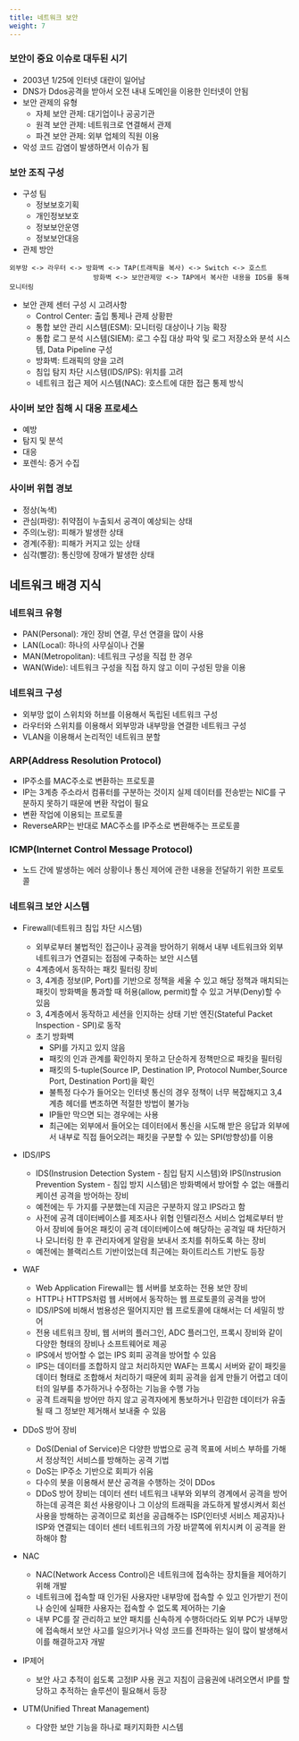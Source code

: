 ```yaml
---
title: 네트워크 보안
weight: 7
---
```

### 보안이 중요 이슈로 대두된 시기
- 2003년 1/25에 인터넷 대란이 일어남
- DNS가 Ddos공격을 받아서 오전 내내 도메인을 이용한 인터넷이 안됨
- 보안 관제의 유형
  - 자체 보안 관제: 대기업이나 공공기관
  - 원격 보안 관제: 네트워크로 연결해서 관제
  - 파견 보안 관제: 외부 업체의 직원 이용
- 악성 코드 감염이 발생하면서 이슈가 됨

### 보안 조직 구성
- 구성 팀
  - 정보보호기획
  - 개인정보보호
  - 정보보안운영
  - 정보보안대응
- 관제 방안
```
외부망 <-> 라우터 <-> 방화벽 <-> TAP(트래픽을 복사) <-> Switch <-> 호스트
                     방화벽 <-> 보안관제망 <-> TAP에서 복사한 내용을 IDS를 통해 모니터링
```
- 보안 관제 센터 구성 시 고려사항
  - Control Center: 출입 통제나 관제 상황판
  - 통합 보안 관리 시스템(ESM): 모니터링 대상이나 기능 확장
  - 통합 로그 분석 시스템(SIEM): 로그 수집 대상 파악 및 로그 저장소와 분석 시스템, Data Pipeline 구성
  - 방화벽: 트래픽의 양을 고려
  - 침입 탐지 차단 시스템(IDS/IPS): 위치를 고려
  - 네트워크 접근 제어 시스템(NAC): 호스트에 대한 접근 통제 방식

### 사이버 보안 침해 시 대응 프로세스
- 예방
- 탐지 및 분석
- 대응
- 포렌식: 증거 수집

### 사이버 위협 경보
- 정상(녹색)
- 관심(파랑): 취약점이 누출되서 공격이 예상되는 상태
- 주의(노랑): 피해가 발생한 상태
- 경계(주황): 피해가 커지고 있는 상태
- 심각(빨강): 통신망에 장애가 발생한 상태

## 네트워크 배경 지식
### 네트워크 유형
- PAN(Personal): 개인 장비 연결, 무선 연결을 많이 사용
- LAN(Local): 하나의 사무실이나 건물
- MAN(Metropolitan): 네트워크 구성을 직접 한 경우
- WAN(Wide): 네트워크 구성을 직접 하지 않고 이미 구성된 망을 이용

### 네트워크 구성
- 외부망 없이 스위치와 허브를 이용해서 독립된 네트워크 구성
- 라우터와 스위치를 이용해서 외부망과 내부망을 연결한 네트워크 구성
- VLAN을 이용해서 논리적인 네트워크 분할

### ARP(Address Resolution Protocol)
- IP주소를 MAC주소로 변환하는 프로토콜
- IP는 3계층 주소라서 컴퓨터를 구분하는 것이지 실제 데이터를 전송받는 NIC를 구분하지 못하기 때문에 변환 작업이 필요
- 변환 작업에 이용되는 프로토콜
- ReverseARP는 반대로 MAC주소를 IP주소로 변환해주는 프로토콜

### ICMP(Internet Control Message Protocol)
- 노드 간에 발생하는 에러 상황이나 통신 제어에 관한 내용을 전달하기 위한 프로토콜

### 네트워크 보안 시스템
- Firewall(네트워크 침입 차단 시스템)
  - 외부로부터 불법적인 접근이나 공격을 방어하기 위해서 내부 네트워크와 외부 네트워크가 연결되는 접점에 구축하는 보안 시스템
  - 4계층에서 동작하는 패킷 필터링 장비
  - 3, 4계층 정보(IP, Port)를 기반으로 정책을 세울 수 있고 해당 정책과 매치되는 패킷이 방화벽을 통과할 때 허용(allow, permit)할 수 있고 거부(Deny)할 수 있음
  - 3, 4계층에서 동작하고 세션을 인지하는 상태 기반 엔진(Stateful Packet Inspection - SPI)로 동작
  - 초기 방화벽
    - SPI를 가지고 있지 않음
    - 패킷의 인과 관계를 확인하지 못하고 단순하게 정책만으로 패킷을 필터링
    - 패킷의 5-tuple(Source IP, Destination IP, Protocol Number,Source Port, Destination Port)을 확인
    - 불특정 다수가 들어오는 인터넷 통신의 경우 정책이 너무 복잡해지고 3,4 계층 헤더를 변조하면 적절한 방법이 불가능
    - IP들만 막으면 되는 경우에는 사용
    - 최근에는 외부에서 들어오는 데이터에서 통신을 시도해 받은 응답과 외부에서 내부로 직접 들어오려는 패킷을 구분할 수 있는 SPI(방향성)를 이용

- IDS/IPS
  - IDS(Instrusion Detection System - 침입 탐지 시스템)와 IPS(Instrusion Prevention System - 침입 방지 시스템)은 방화벽에서 방어할 수 없는 애플리케이션 공격을 방어하는 장비
  - 예전에는 두 가지를 구분했는데 지금은 구분하지 않고 IPS라고 함
  - 사전에 공격 데이터베이스를 제조사나 위협 인텔리전스 서비스 업체로부터 받아서 장비에 들어온 패킷이 공격 데이터베이스에 해당하는 공격일 때 차단하거나 모니터링 한 후 관리자에게 알람을 보내서 조치를 취하도록 하는 장비
  - 예전에는 블랙리스트 기반이었는데 최근에는 화이트리스트 기반도 등장
- WAF
  - Web Application Firewall는 웹 서버를 보호하는 전용 보안 장비
  - HTTP나 HTTPS처럼 웹 서버에서 동작하는 웹 프로토콜의 공격을 방어
  - IDS/IPS에 비해서 범용성은 떨어지지만 웹 프로토콜에 대해서는 더 세밀히 방어
  - 전용 네트워크 장비, 웹 서버의 플러그인, ADC 플러그인, 프록시 장비와 같이 다양한 형태의 장비나 소프트웨어로 제공
  - IPS에서 방어할 수 없는 IPS 회피 공격을 방어할 수 있음
  - IPS는 데이터를 조합하지 않고 처리하지만 WAF는 프록시 서버와 같이 패킷을 데이터 형태로 조합해서 처리하기 때문에 회피 공격을 쉽게 만들기 어렵고 데이터의 일부를 추가하거나 수정하는 기능을 수행 가능
  - 공격 트래픽을 방어만 하지 않고 공격자에게 통보하거나 민감한 데이터가 유출될 때 그 정보만 제거해서 보내줄 수 있음
- DDoS 방어 장비
  - DoS(Denial of Service)은 다양한 방법으로 공격 목표에 서비스 부하를 가해서 정상적인 서비스를 방해하는 공격 기법
  - DoS는 IP주소 기반으로 회피가 쉬움
  - 다수의 봇을 이용해서 분산 공격을 수행하는 것이 DDos
  - DDoS 방어 장비는 데이터 센터 네트워크 내부와 외부의 경계에서 공격을 방어하는데 공격은 회선 사용량이나 그 이상의 트래픽을 과도하게 발생시켜서 회선 사용을 방해하는 공격이므로 회선을 공급해주는 ISP(인터넷 서비스 제공자)나 ISP와 연결되는 데이터 센터 네트워크의 가장 바깥쪽에 위치시켜 이 공격을 완하해야 함
- NAC
  - NAC(Network Access Control)은 네트워크에 접속하는 장치들을 제어하기 위해 개발
  - 네트워크에 접속할 때 인가된 사용자만 내부망에 접속할 수 있고 인가받기 전이나 승인에 실패한 사용자는 접속할 수 없도록 제어하는 기술
  - 내부 PC를 잘 관리하고 보안 패치를 신속하게 수행하더라도 외부 PC가 내부망에 접속해서 보안 사고를 일으키거나 악성 코드를 전파하는 일이 많이 발생해서 이를 해결하고자 개발
- IP제어
  - 보안 사고 추적이 쉽도록 고정IP 사용 권고 지침이 금융권에 내려오면서 IP를 할당하고 추적하는 솔루션이 필요해서 등장
- UTM(Unified Threat Management)
  - 다양한 보안 기능을 하나로 패키지화한 시스템